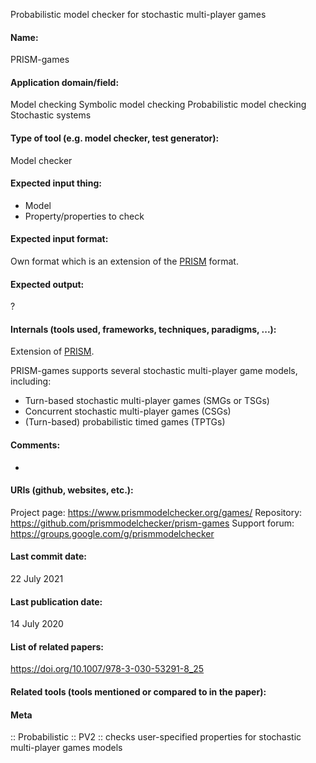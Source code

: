 Probabilistic model checker for stochastic multi-player games

#### Name:
PRISM-games

#### Application domain/field:
Model checking
Symbolic model checking
Probabilistic model checking
Stochastic systems

#### Type of tool (e.g. model checker, test generator):
Model checker

#### Expected input thing:
- Model
- Property/properties to check

#### Expected input format:
Own format which is an extension of the [PRISM](PRISM.md) format.

#### Expected output:
?

#### Internals (tools used, frameworks, techniques, paradigms, ...):
Extension of [PRISM](PRISM.md).

PRISM-games supports several stochastic multi-player game models, including:
- Turn-based stochastic multi-player games (SMGs or TSGs)
- Concurrent stochastic multi-player games (CSGs)
- (Turn-based) probabilistic timed games (TPTGs)

#### Comments:
-

#### URIs (github, websites, etc.):
Project page: https://www.prismmodelchecker.org/games/
Repository: https://github.com/prismmodelchecker/prism-games
Support forum: https://groups.google.com/g/prismmodelchecker

#### Last commit date:
22 July 2021

#### Last publication date:
14 July 2020

#### List of related papers:
https://doi.org/10.1007/978-3-030-53291-8_25

#### Related tools (tools mentioned or compared to in the paper):

#### Meta
:: Probabilistic
:: PV2 :: checks user-specified properties for stochastic multi-player games models